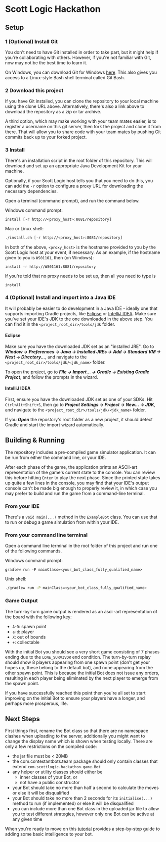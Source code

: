 

# Scott Logic Hackathon

## Setup

### 1 (Optional) Install Git
You don't need to have Git installed in order to take part, but it might help if you're collaborating with others.
However, if you're not familiar with Git, now may not be the best time to learn it.

On Windows, you can download Git for Windows [here](https://gitforwindows.org/).
This also gives you access to a Linux-style Bash shell terminal called Git Bash.

### 2 Download this project
If you have Git installed, you can clone the repository to your local machine using the clone URL above.
Alternatively, there's also a link above to download the repository as a zip or tar archive.

A third option, which may make working with your team mates easier, is to register a username on this git server,
then fork the project and clone it from there. That will allow you to share code with your team mates by pushing Git
commits back up to your forked project.

### 3 Install

There's an installation script in the root folder of this repository. This will download and set up an appropriate
Java Development Kit for your machine.

Optionally, if your Scott Logic host tells you that you need to do this, you can add the `-r` option to configure a
proxy URL for downloading the necessary dependencies.

Open a terminal (command prompt), and run the command below.

Windows command prompt:
```batch
install [-r http://<proxy_host>:8081/repository]
```

Mac or Linux shell:
```sh
./install.sh [-r http://<proxy_host>:8081/repository]
```

In both of the above, `<proxy_host>` is the hostname provided to you by the Scott Logic host at your event,
if necessary. As an example, if the hostname given to you is `WS01161`, then (on Windows):
```batch
install -r http://WS01161:8081/repository
```

If you're told that no proxy needs to be set up, then all you need to type is
```batch
install
```

### 4 (Optional) Install and import into a Java IDE
It will probably be easier to do development in a Java IDE - ideally one that supports importing Gradle projects, like
[Eclipse](https://www.eclipse.org/downloads/) or [IntelliJ IDEA](https://www.jetbrains.com/idea/download/index.html).
Make sure you've set your IDE's JDK to the one downloaded in the above step.
You can find it in the `<project_root_dir>/tools/jdk` folder.

#### Eclipse

Make sure you have the downloaded JDK set as an "installed JRE". Go to **_Window &rarr; Preferences &rarr; Java &rarr;
Installed JREs &rarr; Add &rarr; Standard VM &rarr; Next &rarr; Directory..._**, and navigate to the
`<project_root_dir>/tools/jdk/<jdk_name>` folder.

To open the project, go to **_File &rarr; Import... &rarr; Gradle &rarr; Existing Gradle Project_**,
and follow the prompts in the wizard. 

#### IntelliJ IDEA

First, ensure you have the downloaded JDK set as one of your SDKs. Hit `Ctrl+Alt+Shift+S`, then go to
**_Project Settings &rarr; Project &rarr; New... &rarr; JDK_**, and navigate to the
`<project_root_dir>/tools/jdk/<jdk_name>` folder.

If you **_Open_** the repostory's root folder as a new project, it should detect Gradle and start the import wizard
automatically.

## Building & Running

The repository includes a pre-compiled game simulator application.
It can be run from either the command line, or your IDE.

After each phase of the game, the application prints an ASCII-art representation of the game's current state to the
console. You can review this before hitting `Enter` to play the next phase.
Since the printed state takes up quite a few lines in the console,
you may find that your IDE's output console can't be made big enough to properly review it,
in which case you may prefer to build and run the game from a command-line terminal.   

### From your IDE

There's a `void main(...)` method in the `ExampleBot` class. You can use that to run or debug a game simulation from
within your IDE.

### From your command line terminal

Open a command line terminal in the root folder of this project and run one of the following commands.

Windows command prompt:
```batch
gradlew run -P mainClass=<your_bot_class_fully_qualified_name>
```

Unix shell:
```sh
./gradlew run -P mainClass=<your_bot_class_fully_qualified_name>
```

### Game Output
The turn-by-turn game output is rendered as an ascii-art representation of the board with the following key:
 - `A`-`D`: spawn point
 - `a`-`d`: player
 - `X`: out of bounds
 - `+`: collectable

With the initial Bot you should see a very short game consisting of 7 phases ending due to the `LONE_SURVIVOR` end
condition.  The turn-by-turn replay should show 8 players appearing from one spawn point (don't get your hopes up, these
belong to the default bot), and none appearing from the other spawn point.  This is because the initial Bot does not
issue any orders, resulting in each player being eliminated by the next player to emerge from the spawn point.

If you have successfully reached this point then you're all set to start improving on the initial Bot to ensure your
players have a longer, and perhaps more prosperous, life.

## Next Steps
First things first, rename the Bot class so that there are no namespace clashes when uploading to the server,
additionally you might want to change the display name which is shown when testing locally.  There are only a few
restrictions on the compiled code:
- the jar file must be < 20MB
- the com.contestantbots.team package should only contain classes that extend `com.scottlogic.hackathon.game.Bot`
- any helper or utility classes should either be
  - inner classes of your Bot, or
  - not have a public constructor
- your Bot should take no more than half a second to calculate the moves or else it will be disqualified
- your Bot should take no more than 2 seconds for its `initialise(...)` method to run (if implemented) or else it will
  be disqualified
- you can include more than one Bot class in the uploaded jar file to allow you to test different strategies, however
only one Bot can be active at any given time

When you're ready to move on this [tutorial](docs/tutorial/index.md) provides a step-by-step guide to adding
some basic intelligence to your bot.
